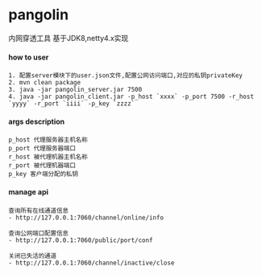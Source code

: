 # pangolin
内网穿透工具 基于JDK8,netty4.x实现

#### how to user

    1. 配置server模块下的user.json文件,配置公网访问端口,对应的私钥privateKey
    2. mvn clean package  
    3. java -jar pangolin_server.jar 7500  
    4. java -jar pangolin_client.jar -p_host `xxxx` -p_port 7500 -r_host `yyyy` -r_port `iiii` -p_key `zzzz`

#### args description  
    p_host 代理服务器主机名称  
    p_port 代理服务器端口  
    r_host 被代理机器主机名称  
    r_port 被代理机器端口  
    p_key 客户端分配的私钥


#### manage api  
    查询所有在线通道信息  
    - http://127.0.0.1:7060/channel/online/info  

    查询公网端口配置信息  
    - http://127.0.0.1:7060/public/port/conf  

    关闭已失活的通道  
    - http://127.0.0.1:7060/channel/inactive/close
